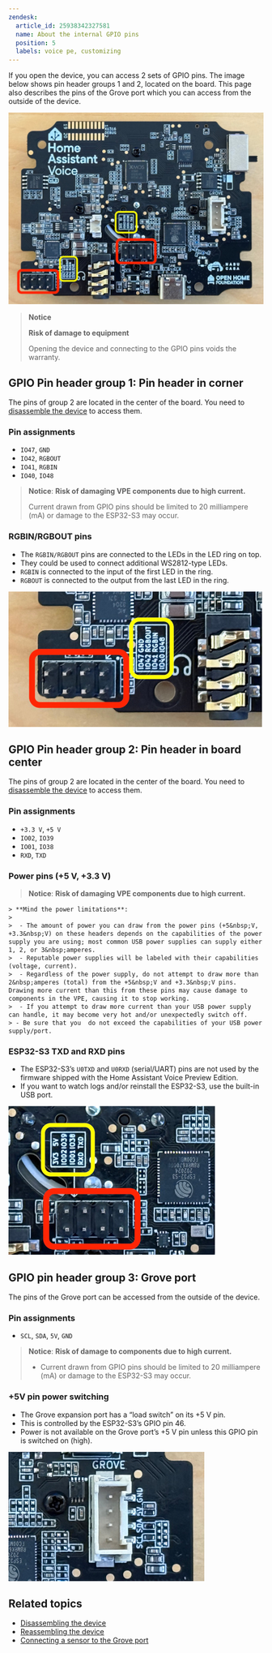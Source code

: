 ```yaml
---
zendesk:
  article_id: 25938342327581
  name: About the internal GPIO pins
  position: 5
  labels: voice pe, customizing
---
```


If you open the device, you can access 2 sets of GPIO pins. The image below shows pin header groups 1 and 2, located on the board. This page also describes the pins of the Grove port which you can access from the outside of the device.

 ![Image showing location of pin header groups 1 and 2 on the board](/static/img/voice-pe/voice_pe_internal_pin_headers.jpg)

>**Notice**
>
>**Risk of damage to equipment**
>
>Opening the device and connecting to the GPIO pins voids the warranty.

## GPIO Pin header group 1: Pin header in corner

The pins of group 2 are located in the center of the board. You need to [disassemble the device](/hc/en-us/articles/25938306296605) to access them.

### Pin assignments

- `IO47`, `GND`
- `IO42`, `RGBOUT`
- `IO41`, `RGBIN`
- `IO40`, `IO48`

> **Notice**: **Risk of damaging VPE components due to high current.**
>
> Current drawn from GPIO pins should be limited to 20 milliampere (mA) or damage to the ESP32-S3 may occur.

### RGBIN/RGBOUT pins

- The `RGBIN/RGBOUT` pins are connected to the LEDs in the LED ring on top.
- They could be used to connect additional WS2812-type LEDs.
- `RGBIN` is connected to the input of the first LED in the ring.
- `RGBOUT` is connected to the output from the last LED in the ring.

 ![Image showing location of pin header group 1 on board](/static/img/voice-pe/voice_pe_internal_pin_group_01.jpg)

## GPIO Pin header group 2: Pin header in board center

The pins of group 2 are located in the center of the board. You need to [disassemble the device](/hc/en-us/articles/25938306296605) to access them.

### Pin assignments

- `+3.3 V`, `+5 V`
- `IO02`, `IO39`
- `IO01`, `IO38`
- `RXD`, `TXD`

### Power pins (+5 V, +3.3 V)

  > **Notice**: **Risk of damaging VPE components due to high current.**
  >
    > **Mind the power limitations**:
    >
    >  - The amount of power you can draw from the power pins (+5&nbsp;V, +3.3&nbsp;V) on these headers depends on the capabilities of the power supply you are using; most common USB power supplies can supply either 1, 2, or 3&nbsp;amperes.
    >  - Reputable power supplies will be labeled with their capabilities (voltage, current).
    >  - Regardless of the power supply, do not attempt to draw more than 2&nbsp;amperes (total) from the +5&nbsp;V and +3.3&nbsp;V pins. Drawing more current than this from these pins may cause damage to components in the VPE, causing it to stop working.
    >  - If you attempt to draw more current than your USB power supply can handle, it may become very hot and/or unexpectedly switch off.
    > - Be sure that you  do not exceed the capabilities of your USB power supply/port.

### ESP32-S3 TXD and RXD pins

- The ESP32-S3’s `U0TXD` and `U0RXD` (serial/UART) pins are not used by the firmware shipped with the Home Assistant Voice Preview Edition.
- If you want to watch logs and/or reinstall the ESP32-S3, use the built-in USB port.

 ![Image showing location of pin header group 2 in the center of the board](/static/img/voice-pe/voice_pe_internal_pin_group_02_center.jpg)

## GPIO pin header group 3: Grove port

The pins of the Grove port can be accessed from the outside of the device.

### Pin assignments

- `SCL`, `SDA`, `5V`, `GND`

> **Notice**: **Risk of damage to components due to high current.**
>
> - Current drawn from GPIO pins should be limited to 20&nbsp;milliampere (mA) or damage to the ESP32-S3 may occur.

### +5V pin power switching

- The Grove expansion port has a “load switch” on its +5&nbsp;V pin.
- This is controlled by the ESP32-S3’s GPIO&nbsp;pin&nbsp;46.
- Power is not available on the Grove port’s +5&nbsp;V pin unless this GPIO pin is switched on (high).

 ![Image showing location of the Grove port](/static/img/voice-pe/voice_pe_internal_pin_group_03_grove_port.jpg)

## Related topics

- [Disassembling the device](/hc/en-us/articles/25938306296605)
- [Reassembling the device](/hc/en-us/articles/25938314528285)
- [Connecting a sensor to the Grove port](/hc/en-us/articles/25938314528285)
